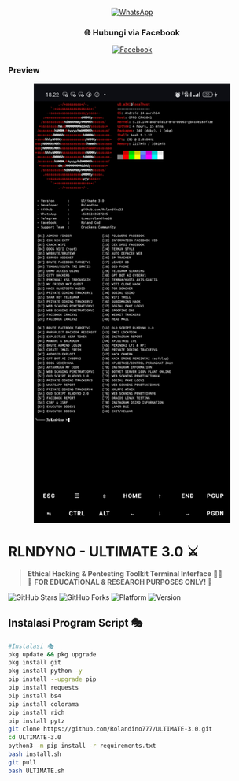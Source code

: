 <p align="center">
  <a href="https://wa.me/6281243587205" target="_blank">
    <img src="https://img.shields.io/badge/Chat%20on%20WhatsApp-25D366?style=for-the-badge&logo=whatsapp&logoColor=white" alt="WhatsApp">
  </a>
</p>

<h3 align="center">🌐 Hubungi via Facebook</h3>
<p align="center">
  <a href="https://www.facebook.com/profile.php?id=100094471519310" target="_blank">
    <img src="https://img.shields.io/badge/Facebook-1877F2?style=for-the-badge&logo=facebook&logoColor=white" alt="Facebook">
  </a>
</p>

### Preview
<p align="center">
  <img src="Ss.jpg" alt="Preview Tampilan Script" width="400">
</p>

# RLNDYNO - ULTIMATE 3.0 ⚔️
> **Ethical Hacking & Pentesting Toolkit Terminal Interface** 👨‍💻  
> 🚨 **FOR EDUCATIONAL & RESEARCH PURPOSES ONLY!** 🚨

![GitHub Stars](https://img.shields.io/github/stars/Rolandino23/RLNDYNO-Ultimate?style=flat-square)
![GitHub Forks](https://img.shields.io/github/forks/Rolandino23/RLNDYNO-Ultimate?style=flat-square)
![Platform](https://img.shields.io/badge/platform-Termux%2FLinux-lightgrey?logo=linux)
![Version](https://img.shields.io/badge/version-3.0-orange)

## Instalasi Program Script 🎭
```bash
#Instalasi 🎭
pkg update && pkg upgrade
pkg install git
pkg install python -y
pip install --upgrade pip
pip install requests
pip install bs4
pip install colorama
pip install rich
pip install pytz
git clone https://github.com/Rolandino777/ULTIMATE-3.0.git
cd ULTIMATE-3.0
python3 -m pip install -r requirements.txt
bash install.sh
git pull
bash ULTIMATE.sh 
